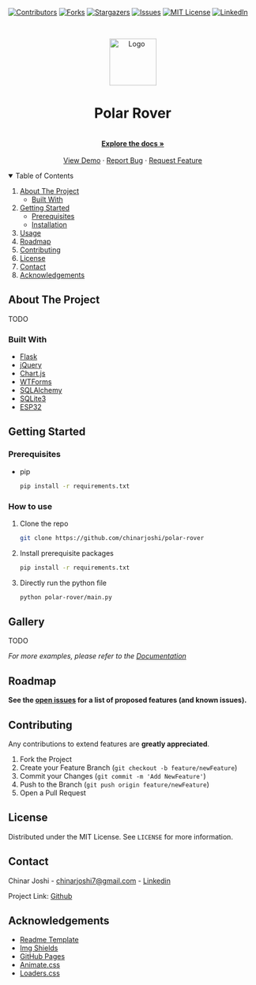 [![Contributors][contributors-shield]][contributors-url]
[![Forks][forks-shield]][forks-url]
[![Stargazers][stars-shield]][stars-url]
[![Issues][issues-shield]][issues-url]
[![MIT License][license-shield]][license-url]
[![LinkedIn][linkedin-shield]][linkedin-url]

<!-- PROJECT LOGO -->
<br />

<p align="center">
  <a href="#">
    <img src="#" alt="Logo" width="95" height="95">
  </a>

  <h1 align="center">Polar Rover</h1>

  <p align="center">
    <br />
    <a href="https://github.com/chinarjoshi/polar-rover"><strong>Explore the docs »</strong></a>
    <br />
    <br />
    <a href="#">View Demo</a>
    ·
    <a href="https://github.com/chinarjoshi/polar-rover/issues">Report Bug</a>
    ·
    <a href="https://github.com/chinarjoshi/polar-rover/issues">Request Feature</a>
  </p>
</p>

<!-- TABLE OF CONTENTS -->
<details open="open">
  <summary>Table of Contents</summary>
  <ol>
    <li>
      <a href="#about-the-project">About The Project</a>
      <ul>
        <li><a href="#built-with">Built With</a></li>
      </ul>
    </li>
    <li>
      <a href="#getting-started">Getting Started</a>
      <ul>
        <li><a href="#prerequisites">Prerequisites</a></li>
        <li><a href="#installation">Installation</a></li>
      </ul>
    </li>
    <li><a href="#usage">Usage</a></li>
    <li><a href="#roadmap">Roadmap</a></li>
    <li><a href="#contributing">Contributing</a></li>
    <li><a href="#license">License</a></li>
    <li><a href="#contact">Contact</a></li>
    <li><a href="#acknowledgements">Acknowledgements</a></li>
  </ol>
</details>


<!-- ABOUT THE PROJECT -->
## About The Project
TODO


### Built With

* [Flask](https://flask.palletsprojects.com)
* [jQuery](https://jquery.com)
* [Chart.js](https://chartjs.org)
* [WTForms](https://wtforms.readthedocs.io)
* [SQLAlchemy](https://sqlalchemy.org)
* [SQLite3](https://sqlite.org)
* [ESP32](https://espressif.com/en/products/socs/esp32)

## Getting Started

### Prerequisites

* pip
  ```sh
  pip install -r requirements.txt
  ```

### How to use

1. Clone the repo
   ```sh
   git clone https://github.com/chinarjoshi/polar-rover
   ```
2. Install prerequisite packages
   ```sh
   pip install -r requirements.txt
   ```
4. Directly run the python file
   ```sh
   python polar-rover/main.py
   ```

<!-- USAGE EXAMPLES -->
## Gallery

TODO

_For more examples, please refer to the [Documentation](https://github.com/chinarjoshi/polar-rover)_

<!-- ROADMAP -->
## Roadmap

__See the [open issues](https://github.com/chinarjoshi/polar-rover/issues) for a list of proposed features (and known issues).__
<br>

<!-- CONTRIBUTING -->
## Contributing

Any contributions to extend features are **greatly appreciated**.

1. Fork the Project
2. Create your Feature Branch (`git checkout -b feature/newFeature`)
3. Commit your Changes (`git commit -m 'Add NewFeature'`)
4. Push to the Branch (`git push origin feature/newFeature`)
5. Open a Pull Request

<!-- LICENSE -->
## License

Distributed under the MIT License. See `LICENSE` for more information.


<!-- CONTACT -->
## Contact

Chinar Joshi - chinarjoshi7@gmail.com - [Linkedin](https://linkedin.com/in/chinar-joshi-905493207/)

Project Link: [Github](https://github.com/chinarjoshi/polar-rover)


## Acknowledgements
* [Readme Template](https://github.com/othneildrew/Best-README-Template)
* [Img Shields](https://shields.io)
* [GitHub Pages](https://pages.github.com)
* [Animate.css](https://daneden.github.io/animate.css)
* [Loaders.css](https://connoratherton.com/loaders)

<!-- MARKDOWN LINKS & IMAGES -->
<!-- https://www.markdownguide.org/basic-syntax/#reference-style-links -->
[contributors-shield]: https://img.shields.io/github/contributors/chinarjoshi/polar-rover?style=for-the-badge
[contributors-url]: https://github.com/chinarjoshi/polar-rover/graphs/contributors
[forks-shield]: https://img.shields.io/github/forks/chinarjoshi/polar-rover?style=for-the-badge
[forks-url]: https://github.com/chinarjoshi/polar-rover/network/members
[stars-shield]: https://img.shields.io/github/stars/chinarjoshi/polar-rover?style=for-the-badge
[stars-url]: https://github.com/chinarjoshi/polar-rover/stargazers
[issues-shield]: https://img.shields.io/github/issues/chinarjoshi/polar-rover?style=for-the-badge
[issues-url]: https://github.com/chinarjoshi/polar-rover/issues
[license-shield]: https://img.shields.io/github/license/chinarjoshi/polar-rover?style=for-the-badge
[license-url]: https://github.com/chinarjoshi/polar-rover/blob/master/LICENSE
[linkedin-shield]: https://img.shields.io/badge/-LinkedIn-black.svg?style=for-the-badge&logo=linkedin&colorB=555
[linkedin-url]: https://www.linkedin.com/in/chinar-joshi-905493207/
[product-screenshot]: images/screenshot.png
